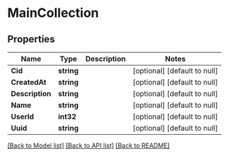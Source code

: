 # MainCollection

## Properties
Name | Type | Description | Notes
------------ | ------------- | ------------- | -------------
**Cid** | **string** |  | [optional] [default to null]
**CreatedAt** | **string** |  | [optional] [default to null]
**Description** | **string** |  | [optional] [default to null]
**Name** | **string** |  | [optional] [default to null]
**UserId** | **int32** |  | [optional] [default to null]
**Uuid** | **string** |  | [optional] [default to null]

[[Back to Model list]](../README.md#documentation-for-models) [[Back to API list]](../README.md#documentation-for-api-endpoints) [[Back to README]](../README.md)


